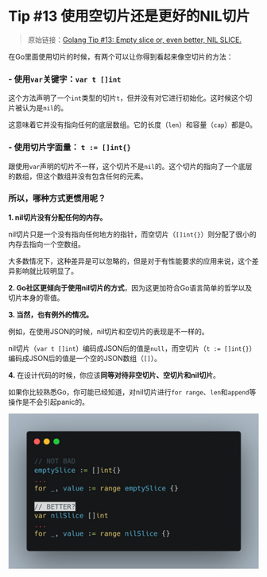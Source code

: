 # Tip #13 使用空切片还是更好的NIL切片

>  原始链接：[Golang Tip #13: Empty slice or, even better, NIL SLICE.](https://twitter.com/func25/status/1754852685369524574)
>

在Go里面使用切片的时候，有两个可以让你得到看起来像空切片的方法：

### - 使用`var`关键字：`var t []int`

这个方法声明了一个`int`类型的切片`t`，但并没有对它进行初始化。这时候这个切片被认为是`nil`的。

这意味着它并没有指向任何的底层数组。它的长度（`len`）和容量（`cap`）都是0。

### - 使用切片字面量： `t := []int{}`

跟使用`var`声明的切片不一样，这个切片不是`nil`的。这个切片的指向了一个底层的数组，但这个数组并没有包含任何的元素。

### 所以，哪种方式更惯用呢？

**1. nil切片没有分配任何的内存。**

nil切片只是一个没有指向任何地方的指针，而空切片（`[]int{}`）则分配了很小的内存去指向一个空数组。

大多数情况下，这种差异是可以忽略的，但是对于有性能要求的应用来说，这个差异影响就比较明显了。

**2. Go社区更倾向于使用nil切片的方式**，因为这更加符合Go语言简单的哲学以及切片本身的零值。

**3. 当然，也有例外的情况。**

例如，在使用JSON的时候，nil切片和空切片的表现是不一样的。

nil切片（`var t []int`）编码成JSON后的值是`null`，而空切片（`t := []int{}`）编码成JSON后的值是一个空的JSON数组（`[]`）。

**4.** 在设计代码的时候，你应该**同等对待非空切片、空切片和nil切片**。

如果你比较熟悉Go，你可能已经知道，对nil切片进行`for range`、`len`和`append`等操作是不会引起panic的。

![](./images/013/013_01.jpg)